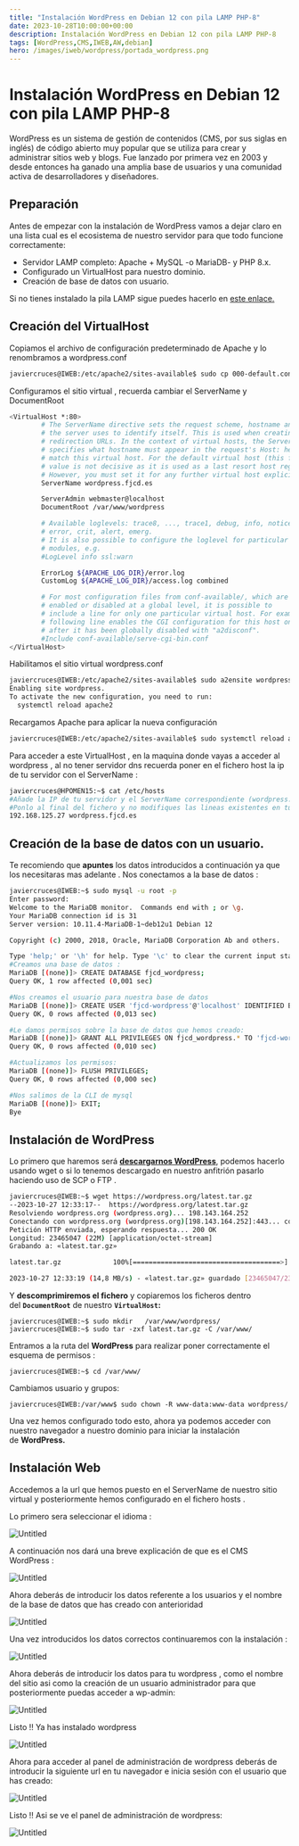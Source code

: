 ```yaml
---
title: "Instalación WordPress en Debian 12 con pila LAMP PHP-8"
date: 2023-10-28T10:00:00+00:00
description: Instalación WordPress en Debian 12 con pila LAMP PHP-8
tags: [WordPress,CMS,IWEB,AW,debian]
hero: /images/iweb/wordpress/portada_wordpress.png
---
```

<!-- Google tag (gtag.js) -->
<script async src="https://www.googletagmanager.com/gtag/js?id=G-GVDYVWJLRH"></script>
<script>
  window.dataLayer = window.dataLayer || [];
  function gtag(){dataLayer.push(arguments);}
  gtag('js', new Date());

  gtag('config', 'G-GVDYVWJLRH');
</script>

# Instalación WordPress en Debian 12 con pila LAMP PHP-8

WordPress es un sistema de gestión de contenidos (CMS, por sus siglas en inglés) de código abierto muy popular que se utiliza para crear y administrar sitios web y blogs. Fue lanzado por primera vez en 2003 y desde entonces ha ganado una amplia base de usuarios y una comunidad activa de desarrolladores y diseñadores.


## Preparación

Antes de empezar con la instalación de WordPress vamos a dejar claro en una lista cual es el ecosistema de nuestro servidor para que todo funcione correctamente:

- Servidor LAMP completo: Apache + MySQL -o MariaDB- y PHP 8.x.
- Configurado un VirtualHost para nuestro dominio.
- Creación de base de datos con usuario.

Si no tienes instalado la pila LAMP sigue puedes hacerlo en [este enlace.](https://www.javiercd.es/posts/iaw/lamp/lamp/)

## Creación del VirtualHost

Copiamos el archivo de configuración predeterminado de Apache y lo renombramos a wordpress.conf

```bash
javiercruces@IWEB:/etc/apache2/sites-available$ sudo cp 000-default.conf wordpress.conf
```

Configuramos el sitio virtual , recuerda cambiar el ServerName y DocumentRoot

```bash
<VirtualHost *:80>
        # The ServerName directive sets the request scheme, hostname and port that
        # the server uses to identify itself. This is used when creating
        # redirection URLs. In the context of virtual hosts, the ServerName
        # specifies what hostname must appear in the request's Host: header to
        # match this virtual host. For the default virtual host (this file) this
        # value is not decisive as it is used as a last resort host regardless.
        # However, you must set it for any further virtual host explicitly.
        ServerName wordpress.fjcd.es

        ServerAdmin webmaster@localhost
        DocumentRoot /var/www/wordpress

        # Available loglevels: trace8, ..., trace1, debug, info, notice, warn,
        # error, crit, alert, emerg.
        # It is also possible to configure the loglevel for particular
        # modules, e.g.
        #LogLevel info ssl:warn

        ErrorLog ${APACHE_LOG_DIR}/error.log
        CustomLog ${APACHE_LOG_DIR}/access.log combined

        # For most configuration files from conf-available/, which are
        # enabled or disabled at a global level, it is possible to
        # include a line for only one particular virtual host. For example the
        # following line enables the CGI configuration for this host only
        # after it has been globally disabled with "a2disconf".
        #Include conf-available/serve-cgi-bin.conf
</VirtualHost>
```

Habilitamos el sitio virtual wordpress.conf

```bash
javiercruces@IWEB:/etc/apache2/sites-available$ sudo a2ensite wordpress.conf 
Enabling site wordpress.
To activate the new configuration, you need to run:
  systemctl reload apache2

```

Recargamos Apache para aplicar la nueva configuración

```bash
javiercruces@IWEB:/etc/apache2/sites-available$ sudo systemctl reload apache2
```

Para acceder a este VirtualHost , en la maquina donde vayas a acceder al wordpress , al no tener servidor dns recuerda poner en el fichero host la ip de tu servidor con el ServerName :

```bash
javiercruces@HPOMEN15:~$ cat /etc/hosts 
#Añade la IP de tu servidor y el ServerName correspondiente (wordpress.fjcd.es)
#Ponlo al final del fichero y no modifiques las lineas existentes en tu fichero
192.168.125.27 wordpress.fjcd.es
```

## Creación de la base de datos con un usuario.

Te recomiendo que **apuntes** los datos introducidos a continuación ya que los necesitaras mas adelante .
Nos conectamos a la base de datos :
```bash
javiercruces@IWEB:~$ sudo mysql -u root -p
Enter password: 
Welcome to the MariaDB monitor.  Commands end with ; or \g.
Your MariaDB connection id is 31
Server version: 10.11.4-MariaDB-1~deb12u1 Debian 12

Copyright (c) 2000, 2018, Oracle, MariaDB Corporation Ab and others.

Type 'help;' or '\h' for help. Type '\c' to clear the current input statement.
#Creamos una base de datos :
MariaDB [(none)]> CREATE DATABASE fjcd_wordpress;
Query OK, 1 row affected (0,001 sec)

#Nos creamos el usuario para nuestra base de datos
MariaDB [(none)]> CREATE USER 'fjcd-wordpress'@'localhost' IDENTIFIED BY 'tu_contraseña';
Query OK, 0 rows affected (0,013 sec)

#Le damos permisos sobre la base de datos que hemos creado:
MariaDB [(none)]> GRANT ALL PRIVILEGES ON fjcd_wordpress.* TO 'fjcd-wordpress'@'localhost';
Query OK, 0 rows affected (0,010 sec)

#Actualizamos los permisos:
MariaDB [(none)]> FLUSH PRIVILEGES;
Query OK, 0 rows affected (0,000 sec)

#Nos salimos de la CLI de mysql
MariaDB [(none)]> EXIT;
Bye
```


## **Instalación de WordPress**

Lo primero que haremos será **[descargarnos WordPress](https://wordpress.org/download/?ref=voidnull.es)**, podemos hacerlo usando wget o si lo tenemos descargado en nuestro anfitrión pasarlo haciendo uso de SCP o FTP .

```bash
javiercruces@IWEB:~$ wget https://wordpress.org/latest.tar.gz
--2023-10-27 12:33:17--  https://wordpress.org/latest.tar.gz
Resolviendo wordpress.org (wordpress.org)... 198.143.164.252
Conectando con wordpress.org (wordpress.org)[198.143.164.252]:443... conectado.
Petición HTTP enviada, esperando respuesta... 200 OK
Longitud: 23465047 (22M) [application/octet-stream]
Grabando a: «latest.tar.gz»

latest.tar.gz             100%[=====================================>]  22,38M  14,8MB/s    en 1,5s    

2023-10-27 12:33:19 (14,8 MB/s) - «latest.tar.gz» guardado [23465047/23465047]
```

Y **descomprimiremos el fichero** y copiaremos los ficheros dentro del **`DocumentRoot`** de nuestro **`VirtualHost`:**

```
javiercruces@IWEB:~$ sudo mkdir   /var/www/wordpress/
javiercruces@IWEB:~$ sudo tar -zxf latest.tar.gz -C /var/www/
```

Entramos a la ruta del **WordPress** para realizar poner correctamente el esquema de permisos :

```
javiercruces@IWEB:~$ cd /var/www/
```

Cambiamos usuario y grupos:

```
javiercruces@IWEB:/var/www$ sudo chown -R www-data:www-data wordpress/
```

<!-- Y ponemos los permisos correctos a WordPress:

```
find . -type d -exec chmod 755 {} \;
find . -type f -exec chmod 644 {} \;

``` -->

Una vez hemos configurado todo esto, ahora ya podemos acceder con nuestro navegador a nuestro dominio para iniciar la instalación de **WordPress.**

## Instalación Web

Accedemos a la url que hemos puesto en el ServerName de nuestro sitio virtual y posteriormente hemos configurado en el fichero hosts .

Lo primero sera seleccionar el idioma :

![Untitled](../img/Untitled.png)

A continuación nos dará una breve explicación de que es el CMS WordPress :

![Untitled](../img/Untitled%201.png)

Ahora deberás de introducir los datos referente a los usuarios y el nombre de la base de datos que has creado con anterioridad 

![Untitled](../img/Untitled%202.png)

Una vez introducidos los datos correctos continuaremos con la instalación :

![Untitled](../img/Untitled%203.png)

Ahora deberás de introducir los datos para tu wordpress , como el nombre del sitio asi como la creación de un usuario administrador para que posteriormente puedas acceder a wp-admin:

![Untitled](../img/Untitled%204.png)

Listo !! Ya has instalado wordpress

![Untitled](../img/Untitled%205.png)

Ahora para acceder al panel de administración de wordpress deberás de introducir la siguiente url en tu navegador e inicia sesión con el usuario que has creado:

![Untitled](../img/Untitled%206.png)

Listo !! Asi se ve el panel de administración de wordpress:

![Untitled](../img/Untitled%207.png)